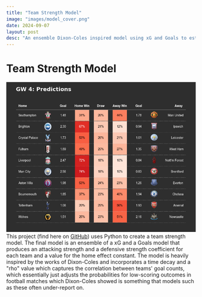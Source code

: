```yaml
---
title: "Team Strength Model"
image: "images/model_cover.png"
date: 2024-09-07
layout: post
desc: "An ensemble Dixon-Coles inspired model using xG and Goals to estimate team strength and predict match outcomes. "
---
```



# Team Strength Model

![Model predictions for a gameweek of Premier League Fixtures](/images/model_cover.png)
This project (find here on [GitHub](https://github.com/louis-porter/football-analytics/blob/main/models/team-strength-models/ensemble_dixon_coles_model.ipynb)) uses Python to create a team strength model. The final model is an ensemble of a xG and a Goals model that produces an attacking strength and a defensive strength coefficient for each team and a value for the home effect constant. The model is heavily inspired by the works of Dixon-Coles and incorporates a time decay and a "rho" value which captures the correlation between teams' goal counts, which essentially just adjusts the probabilities for low-scoring outcomes in football matches which Dixon-Coles showed is something that models such as these often under-report on.
